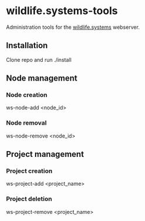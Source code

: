 # wildlife.systems-tools
Administration tools for the [wildlife.systems](https://wildlife.systems) webserver.

## Installation

Clone repo and run ./install

## Node management

### Node creation

ws-node-add <node_id>

### Node removal

ws-node-remove <node_id>

## Project management

### Project creation

ws-project-add <project_name>

### Project deletion

ws-project-remove <project_name>
